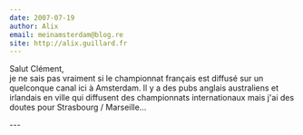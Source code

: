 ```yaml
---
date: 2007-07-19
author: Alix
email: meinamsterdam@blog.re
site: http://alix.guillard.fr
---
```


<p>
Salut Clément,<br/>
je ne sais pas vraiment si le championnat français est diffusé sur un quelconque canal ici à Amsterdam. Il y a des pubs anglais australiens et irlandais en ville qui diffusent des championnats internationaux mais j'ai des doutes pour Strasbourg / Marseille...
</p>
---
